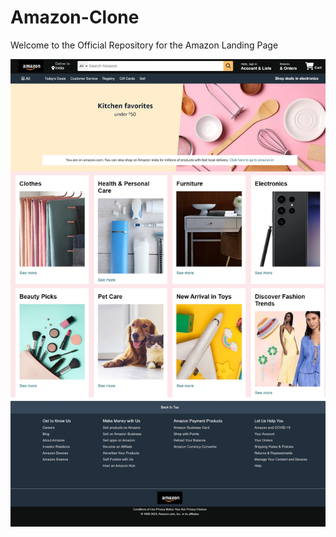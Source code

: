 # Amazon-Clone 
Welcome to the Official Repository for the Amazon Landing Page

![image alt](https://github.com/Madeeha-github/Amazon-Clone/blob/main/Landing%20page%20of%20Amazon.jpeg?raw=true)
